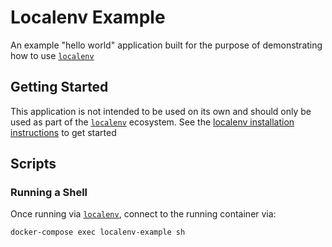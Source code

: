 # Localenv Example

An example "hello world" application built for the purpose of demonstrating how to use [`localenv`](https://github.com/jroman00/localenv)

## Getting Started

This application is not intended to be used on its own and should only be used as part of the [`localenv`](https://github.com/jroman00/localenv) ecosystem. See the [localenv installation instructions](https://github.com/jroman00/localenv/blob/master/README.md) to get started

## Scripts

### Running a Shell

Once running via [`localenv`](https://github.com/jroman00/localenv), connect to the running container via:

```
docker-compose exec localenv-example sh
```
